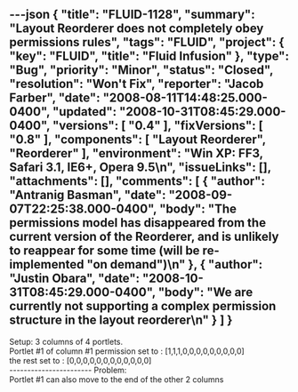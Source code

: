 ---json
{
  "title": "FLUID-1128",
  "summary": "Layout Reorderer does not completely obey permissions rules",
  "tags": "FLUID",
  "project": {
    "key": "FLUID",
    "title": "Fluid Infusion"
  },
  "type": "Bug",
  "priority": "Minor",
  "status": "Closed",
  "resolution": "Won't Fix",
  "reporter": "Jacob Farber",
  "date": "2008-08-11T14:48:25.000-0400",
  "updated": "2008-10-31T08:45:29.000-0400",
  "versions": [
    "0.4"
  ],
  "fixVersions": [
    "0.8"
  ],
  "components": [
    "Layout Reorderer",
    "Reorderer"
  ],
  "environment": "Win XP: FF3,  Safari 3.1, IE6+, Opera 9.5\n",
  "issueLinks": [],
  "attachments": [],
  "comments": [
    {
      "author": "Antranig Basman",
      "date": "2008-09-07T22:25:38.000-0400",
      "body": "The permissions model has disappeared from the current version of the Reorderer, and is unlikely to reappear for some time (will be re-implemented \"on demand\")\n"
    },
    {
      "author": "Justin Obara",
      "date": "2008-10-31T08:45:29.000-0400",
      "body": "We are currently not supporting a complex permission structure in the layout reorderer\n"
    }
  ]
}
---
Setup: 3 columns of 4 portlets.\
Portlet #1 of column #1 permission set to : \[1,1,1,0,0,0,0,0,0,0,0,0]\
the rest set to : \[0,0,0,0,0,0,0,0,0,0,0,0]\
\-----------------------
Problem:\
Portlet #1 can also move to the end of the other 2 columns

        